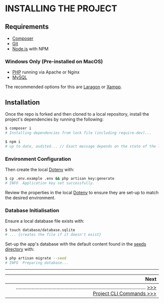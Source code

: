 # INSTALLING THE PROJECT

## Requirements

* [Composer](https://getcomposer.org/download)
* [Git](https://git-scm.com/downloads)
* [Node.js](https://nodejs.org/en/download) with NPM

### Windows Only (Pre-installed on MacOS)

* [PHP](https://www.php.net/) running via Apache or Nginx
* [MySQL](https://www.mysql.com/)

The recommended options for this are [Laragon](https://laragon.org/download/index.html) or [Xampp](https://www.apachefriends.org/download.html).

## Installation

Once the repo is forked and then cloned to a local repository, install the project's dependencies by running the following:

```sh
$ composer i
# Installing dependencies from lock file (including require-dev)...

$ npm i
# up to date, audited... // Exact message depends on the state of the local environment
```

### Environment Configuration

Then create the local [Dotenv](./.env) with:

```sh
$ cp .env.example .env && php artisan key:generate
# INFO  Application key set successfully.
```

Review the properties in the local [Dotenv](./.env) to ensure they are set-up to match the desired environment.

### Database Initialisation

Ensure a local database file exists with:

```sh
$ touch database/database.sqlite
# ... {creates the file if it doesn't exist}
```

Set-up the app's database with the default content found in the [seeds directory](../storage/app/seeds/) with:

```sh
$ php artisan migrate --seed
# INFO  Preparing database...
```

---

|                                                                                                                                          Next|
|---------------------------------------------------------------------------------------------------------------------------------------------:|
|................................................................................................... [>>> Project CLI Commands >>>](CONSOLE.md)|
